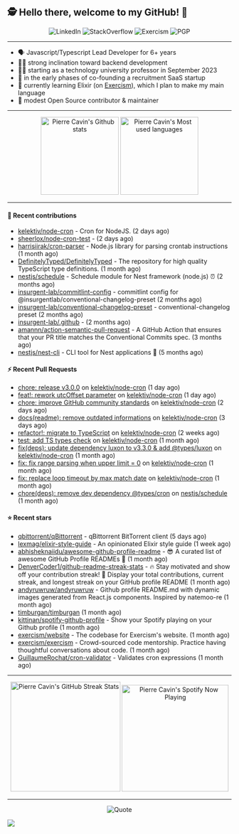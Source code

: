<h2 style="display:inline" align="center">🕵️ Hello there, welcome to my GitHub! 👋</h2>
<br />
<p align="center">
    <a href="https://links.sherlox.io/github-linkedin" target="_blank" style="text-decoration: none;">
        <img src="https://img.shields.io/badge/LinkedIn-0077b5?style=flat-square&logo=linkedin" alt="LinkedIn">
    </a>
    <a href="https://links.sherlox.io/github-stackoverflow" target="_blank" style="text-decoration: none;">
        <img src="https://img.shields.io/badge/StackOverflow-9a9c9f?style=flat-square&logo=StackOverflow" alt="StackOverflow">
    </a>
    <a href="https://links.sherlox.io/github-exercism" target="_blank" style="text-decoration: none;">
        <img src="https://img.shields.io/badge/Exercism-7600fe?style=flat-square&logo=Exercism" alt="Exercism">
    </a>
    <a href="https://pgp.mit.edu/pks/lookup?op=get&search=0x48D089FE8FC01A4E7E88EE9611567DFABCB9256E" target="_blank" style="text-decoration: none;">
        <img src="https://img.shields.io/badge/pgp-0x11567DFABCB9256E-313131?style=flat&labelColor=313131&color=313131" alt="PGP">
    </a>
</p>

---

<ul>
    <li>🗣 Javascript/Typescript Lead Developer for 6+ years</li>
    <li>🧑‍💻 strong inclination toward backend development</li>
    <li>🧑‍🏫 starting as a technology university professor in September 2023</li>
    <li>👷 in the early phases of co-founding a recruitment SaaS startup</li>
    <li>💜 currently learning Elixir (on <a href="https://links.sherlox.io/github-exercism-elixir-track">Exercism</a>), which I plan to make my main language</li>
    <li>🫶 modest Open Source contributor & maintainer</li>
</ul>

---

<div align="center">
  <a href="https://github-readme-stats.sherlox.io" style="display: inline-block;">
    <img src="https://github-readme-stats.sherlox.io/api?username=sheerlox&show_icons=true&hide=stars" alt="Pierre Cavin's Github stats" height="175px" />
  </a>
  
  <a href="https://github-readme-stats.sherlox.io" style="display: inline-block;">
    <img src="https://github-readme-stats.sherlox.io/api/top-langs/?username=sheerlox&size_weight=0.85&count_weight=0.15&layout=compact&exclude_repo=cerfi-notebooks,freqtrade-datas,sheerlox.github.io&hide=hcl,css,handlebars,smarty,html" alt="Pierre Cavin's Most used languages" height="175px" />
  </a>
</div>

---

#### 🫶 Recent contributions

- [kelektiv/node-cron](https://github.com/kelektiv/node-cron) - Cron for NodeJS. (2 days ago)
- [sheerlox/node-cron-test](https://github.com/sheerlox/node-cron-test) -  (2 days ago)
- [harrisiirak/cron-parser](https://github.com/harrisiirak/cron-parser) - Node.js library for parsing crontab instructions (1 month ago)
- [DefinitelyTyped/DefinitelyTyped](https://github.com/DefinitelyTyped/DefinitelyTyped) - The repository for high quality TypeScript type definitions. (1 month ago)
- [nestjs/schedule](https://github.com/nestjs/schedule) - Schedule module for Nest framework (node.js) ⏰ (2 months ago)
- [insurgent-lab/commitlint-config](https://github.com/insurgent-lab/commitlint-config) - commitlint config for @insurgentlab/conventional-changelog-preset (2 months ago)
- [insurgent-lab/conventional-changelog-preset](https://github.com/insurgent-lab/conventional-changelog-preset) - conventional-changelog preset (2 months ago)
- [insurgent-lab/.github](https://github.com/insurgent-lab/.github) -  (2 months ago)
- [amannn/action-semantic-pull-request](https://github.com/amannn/action-semantic-pull-request) - A GitHub Action that ensures that your PR title matches the Conventional Commits spec. (3 months ago)
- [nestjs/nest-cli](https://github.com/nestjs/nest-cli) - CLI tool for Nest applications 🍹  (5 months ago)

#### ⚡ Recent Pull Requests

- [chore: release v3.0.0](https://github.com/kelektiv/node-cron/pull/701) on [kelektiv/node-cron](https://github.com/kelektiv/node-cron) (1 day ago)
- [feat!: rework utcOffset parameter](https://github.com/kelektiv/node-cron/pull/699) on [kelektiv/node-cron](https://github.com/kelektiv/node-cron) (1 day ago)
- [chore: improve GitHub community standards](https://github.com/kelektiv/node-cron/pull/698) on [kelektiv/node-cron](https://github.com/kelektiv/node-cron) (2 days ago)
- [docs(readme): remove outdated informations](https://github.com/kelektiv/node-cron/pull/695) on [kelektiv/node-cron](https://github.com/kelektiv/node-cron) (3 days ago)
- [refactor!: migrate to TypeScript](https://github.com/kelektiv/node-cron/pull/694) on [kelektiv/node-cron](https://github.com/kelektiv/node-cron) (2 weeks ago)
- [test: add TS types check](https://github.com/kelektiv/node-cron/pull/690) on [kelektiv/node-cron](https://github.com/kelektiv/node-cron) (1 month ago)
- [fix(deps): update dependency luxon to v3.3.0 &amp; add @types/luxon](https://github.com/kelektiv/node-cron/pull/689) on [kelektiv/node-cron](https://github.com/kelektiv/node-cron) (1 month ago)
- [fix: fix range parsing when upper limit = 0](https://github.com/kelektiv/node-cron/pull/687) on [kelektiv/node-cron](https://github.com/kelektiv/node-cron) (1 month ago)
- [fix: replace loop timeout by max match date](https://github.com/kelektiv/node-cron/pull/686) on [kelektiv/node-cron](https://github.com/kelektiv/node-cron) (1 month ago)
- [chore(deps): remove dev dependency @types/cron](https://github.com/nestjs/schedule/pull/1374) on [nestjs/schedule](https://github.com/nestjs/schedule) (1 month ago)

#### ⭐ Recent stars

- [qbittorrent/qBittorrent](https://github.com/qbittorrent/qBittorrent) - qBittorrent BitTorrent client (5 days ago)
- [lexmag/elixir-style-guide](https://github.com/lexmag/elixir-style-guide) - An opinionated Elixir style guide (1 week ago)
- [abhisheknaiidu/awesome-github-profile-readme](https://github.com/abhisheknaiidu/awesome-github-profile-readme) - 😎 A curated list of awesome GitHub Profile READMEs 📝 (1 month ago)
- [DenverCoder1/github-readme-streak-stats](https://github.com/DenverCoder1/github-readme-streak-stats) - 🔥 Stay motivated and show off your contribution streak! 🌟 Display your total contributions, current streak, and longest streak on your GitHub profile README (1 month ago)
- [andyruwruw/andyruwruw](https://github.com/andyruwruw/andyruwruw) - Github profile README.md with dynamic images generated from React.js components. Inspired by natemoo-re (1 month ago)
- [timburgan/timburgan](https://github.com/timburgan/timburgan) (1 month ago)
- [kittinan/spotify-github-profile](https://github.com/kittinan/spotify-github-profile) - Show your Spotify playing on your Github profile (1 month ago)
- [exercism/website](https://github.com/exercism/website) - The codebase for Exercism&#39;s website.  (1 month ago)
- [exercism/exercism](https://github.com/exercism/exercism) - Crowd-sourced code mentorship. Practice having thoughtful conversations about code. (1 month ago)
- [GuillaumeRochat/cron-validator](https://github.com/GuillaumeRochat/cron-validator) - Validates cron expressions (1 month ago)

---

<div align="center">
  <a href="https://github-readme-streak-stats.herokuapp.com" style="display: inline-block;">
    <img src="https://github-readme-streak-stats.sherlox.io/?user=sheerlox&theme=default&mode=weekly" alt="Pierre Cavin's GitHub Streak Stats" height="247px" />
  </a>

  <a href="https://links.sherlox.io/github-spotify" style="display: inline-block;">
    <img src="https://spotify-github-profile.vercel.app/api/view?uid=6ridtm5cbc0y9bf5qmtqpoupv&cover_image=true&theme=default&show_offline=false&background_color=121212&interchange=true&bar_color_cover=true" alt="Pierre Cavin's Spotify Now Playing" height="240px" />
  </a>
</div>

---

<p align="center">
    <a href="https://github.com/piyushsuthar/github-readme-quotes" target="_blank" style="text-decoration: none;">
        <img src="https://quotes-github-readme.vercel.app/api?type=horizontal&quote=Inaction%20will%20cause%20a%20man%20to%20sink%20into%20the%20slough%20of%20despond%20and%20vanish%20without%20a%20trace.&author=Farley%20Mowat" alt="Quote">
    </a>
</p>

![](https://hit.yhype.me/github/profile?user_id=11234273)
